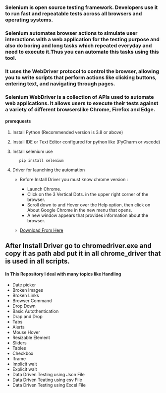 ###  **Selenium** is open source testing framework. Developers use it to run fast and repeatable tests across all browsers and operating systems.

### **Selenium** automates browser actions to simulate user interactions with a web application for the testing purpose and also do boring and long tasks which repeated everyday and need to execute it.Thus  you can automate this tasks using this tool.

### It uses the WebDriver protocol to control the browser, allowing you to write scripts that perform actions like clicking buttons, entering text, and navigating through pages.

### **Selenium WebDriver** is a collection of APIs used to automate web applications. It allows users to execute their tests against a variety of different browserslike  Chrome, Firefox and Edge.

#### prerequests
1. Install Python  (Recommended  version is 3.8 or above)

2. Install IDE or Text Editor configured for python like (PyCharm or vscode)
3. Install selenium use 

          pip install selenium
4. Driver for launching the automation 
    
    - Before Install Driver you must know chrome version :
       - Launch Chrome.
       - Click on the 3 Vertical Dots. in the upper right corner of the browser.
       - Scroll down to and Hover over the Help option, then click on About Google Chrome in the new menu that opens.
       - A new window appears that provides information about the browser.


    -  [Download From Here](https://chromedriver.storage.googleapis.com/index.html)
  

## After Install Driver go to **chromedriver.exe** and copy it as path abd put it in all chrome_driver that is used in all scripts.

#### In This Repository I deal with many topics like Handling 
  - Date picker     
  - Broken Images
  - Broken Links 
  - Browser Command 
  - Drop Down 
  - Basic Autothentication
  - Drap and Drop
  - Tabs
  - Alerts
  - Mouse Hover
  - Resizable Element
  - Sliders
  - Tables
  - Checkbox
  - Iframe
  - Implicit wait
  - Explicit wait
  - Data Driven Testing using Json File
  - Data Driven Teating using csv File
  - Data Driven Testing using Excel File 